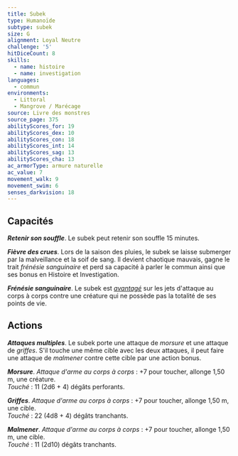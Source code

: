 ```yaml
---
title: Subek
type: Humanoïde
subtype: subek
size: G
alignment: Loyal Neutre
challenge: '5'
hitDiceCount: 8
skills:
  - name: histoire
  - name: investigation
languages:
  - commun
environments:
  - Littoral
  - Mangrove / Marécage
source: Livre des monstres
source_page: 375
abilityScores_for: 19
abilityScores_dex: 10
abilityScores_con: 18
abilityScores_int: 14
abilityScores_sag: 13
abilityScores_cha: 13
ac_armorType: armure naturelle
ac_value: 7
movement_walk: 9
movement_swim: 6
senses_darkvision: 18
---
```

## Capacités
_**Retenir son souffle**_. Le subek peut retenir son souffle 15 minutes.

_**Fièvre des crues**_. Lors de la saison des pluies, le subek se laisse submerger par la malveillance et la soif de sang. Il devient chaotique mauvais, gagne le trait _frénésie sanguinaire_ et perd sa capacité à parler le commun ainsi que ses bonus en Histoire et Investigation.

_**Frénésie sanguinaire**_. Le subek est [_avantagé_](/utiliser-les-caracteristiques/#avantage-et-desavantage) sur les jets d'attaque au corps à corps contre une créature qui ne possède pas la totalité de ses points de vie.

## Actions
_**Attaques multiples**_. Le subek porte une attaque de _morsure_ et une attaque de _griffes_. S'il touche une même cible avec les deux attaques, il peut faire une attaque de _malmener_ contre cette cible par une action bonus.

_**Morsure**_. _Attaque d'arme au corps à corps_ : +7 pour toucher, allonge 1,50 m, une créature.  
_Touché_ : 11 (2d6 + 4) dégâts perforants.

_**Griffes**_. _Attaque d'arme au corps à corps_ : +7 pour toucher, allonge 1,50 m, une cible.  
_Touché_ : 22 (4d8 + 4) dégâts tranchants.

_**Malmener**_. _Attaque d'arme au corps à corps_ : +7 pour toucher, allonge 1,50 m, une cible.  
_Touché_ : 11 (2d10) dégâts tranchants.
